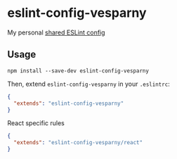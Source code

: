 # eslint-config-vesparny

My personal [shared ESLint config](http://eslint.org/docs/developer-guide/shareable-configs)

## Usage

```bs
npm install --save-dev eslint-config-vesparny
```

Then, extend `eslint-config-vesparny` in your `.eslintrc`:

```json
{
  "extends": "eslint-config-vesparny"
}

```

React specific rules

```json
{
  "extends": "eslint-config-vesparny/react"
}

```

